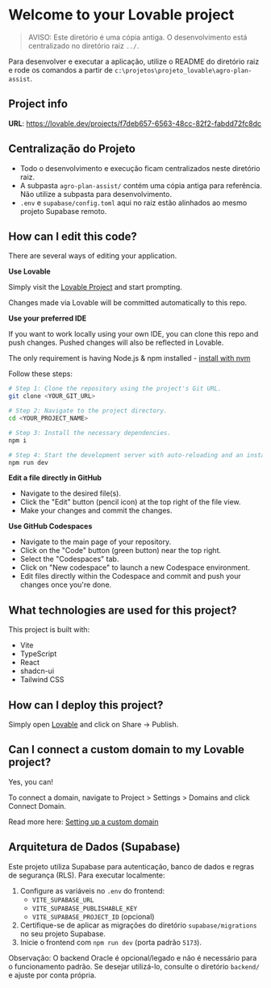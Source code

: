 # Welcome to your Lovable project

> AVISO: Este diretório é uma cópia antiga. O desenvolvimento está centralizado no diretório raiz `../`.

Para desenvolver e executar a aplicação, utilize o README do diretório raiz e rode os comandos a partir de `c:\projetos\projeto_lovable\agro-plan-assist`.

## Project info

**URL**: https://lovable.dev/projects/f7deb657-6563-48cc-82f2-fabdd72fc8dc

## Centralização do Projeto

- Todo o desenvolvimento e execução ficam centralizados neste diretório raiz.
- A subpasta `agro-plan-assist/` contém uma cópia antiga para referência. Não utilize a subpasta para desenvolvimento.
- `.env` e `supabase/config.toml` aqui no raiz estão alinhados ao mesmo projeto Supabase remoto.

## How can I edit this code?

There are several ways of editing your application.

**Use Lovable**

Simply visit the [Lovable Project](https://lovable.dev/projects/f7deb657-6563-48cc-82f2-fabdd72fc8dc) and start prompting.

Changes made via Lovable will be committed automatically to this repo.

**Use your preferred IDE**

If you want to work locally using your own IDE, you can clone this repo and push changes. Pushed changes will also be reflected in Lovable.

The only requirement is having Node.js & npm installed - [install with nvm](https://github.com/nvm-sh/nvm#installing-and-updating)

Follow these steps:

```sh
# Step 1: Clone the repository using the project's Git URL.
git clone <YOUR_GIT_URL>

# Step 2: Navigate to the project directory.
cd <YOUR_PROJECT_NAME>

# Step 3: Install the necessary dependencies.
npm i

# Step 4: Start the development server with auto-reloading and an instant preview.
npm run dev
```

**Edit a file directly in GitHub**

- Navigate to the desired file(s).
- Click the "Edit" button (pencil icon) at the top right of the file view.
- Make your changes and commit the changes.

**Use GitHub Codespaces**

- Navigate to the main page of your repository.
- Click on the "Code" button (green button) near the top right.
- Select the "Codespaces" tab.
- Click on "New codespace" to launch a new Codespace environment.
- Edit files directly within the Codespace and commit and push your changes once you're done.

## What technologies are used for this project?

This project is built with:

- Vite
- TypeScript
- React
- shadcn-ui
- Tailwind CSS

## How can I deploy this project?

Simply open [Lovable](https://lovable.dev/projects/f7deb657-6563-48cc-82f2-fabdd72fc8dc) and click on Share -> Publish.

## Can I connect a custom domain to my Lovable project?

Yes, you can!

To connect a domain, navigate to Project > Settings > Domains and click Connect Domain.

Read more here: [Setting up a custom domain](https://docs.lovable.dev/features/custom-domain#custom-domain)

## Arquitetura de Dados (Supabase)

Este projeto utiliza Supabase para autenticação, banco de dados e regras de segurança (RLS). Para executar localmente:

1. Configure as variáveis no `.env` do frontend:
   - `VITE_SUPABASE_URL`
   - `VITE_SUPABASE_PUBLISHABLE_KEY`
   - `VITE_SUPABASE_PROJECT_ID` (opcional)
2. Certifique-se de aplicar as migrações do diretório `supabase/migrations` no seu projeto Supabase.
3. Inicie o frontend com `npm run dev` (porta padrão `5173`).

Observação: O backend Oracle é opcional/legado e não é necessário para o funcionamento padrão. Se desejar utilizá-lo, consulte o diretório `backend/` e ajuste por conta própria.
